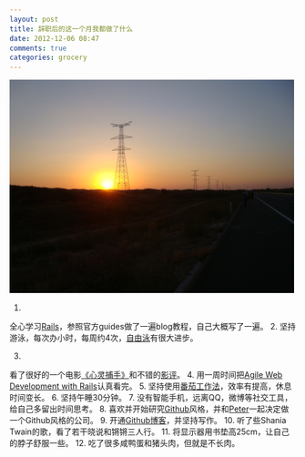 ```yaml
---
layout: post
title: 辞职后的这一个月我都做了什么
date: 2012-12-06 08:47
comments: true
categories: grocery
---
```


<img src="/images/sun_down.jpg" alt="who_is_who" width="500" >

1.
全心学习[Rails](http://guides.rubyonrails.org/)，参照官方guides做了一遍blog教程，自己大概写了一遍。
2.
坚持游泳，每次办小时，每周约4次，[自由泳](http://v.youku.com/v_show/id_XMzA0Njk0MjY0.html)有很大进步。
<!-- more -->
3.
看了很好的一个电影[《心灵捕手》](http://movie.douban.com/subject/1292656/)和不错的[影评](http://movie.douban.com/review/1929689/)。
4. 
用一周时间把[Agile Web Development with Rails](http://book.douban.com/subject/4774858/)认真看完。
5. 
坚持使用[番茄工作法](http://pomotodo.com/index.php)，效率有提高，休息时间变长。
6. 
坚持午睡30分钟。
7. 
没有智能手机，远离QQ，微博等社交工具，给自己多留出时间思考。
8. 
喜欢并开始研究[Github](https://github.com/)风格，并和[Peter](http://happycasts.net/)一起决定做一个Github风格的公司。
9. 
开通[Github博客](http://luckyyang.github.com/)，并坚持写作。
10. 
听了些Shania Twain的歌，看了若干晓说和锵锵三人行。
11. 
将显示器用书垫高25cm，让自己的脖子舒服一些。
12. 
吃了很多咸鸭蛋和猪头肉，但就是不长肉。
